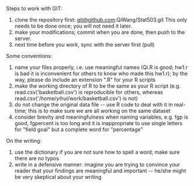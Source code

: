 Steps to work with GIT:

1. clone the repository first: git@github.com:QiWang/Stat503.git This only needs to be done once; you will not need it later.
2. make your modifications; commit when you are done, then push to the server.
3. next time before you work, sync with the server first (pull)

Some conventions:

1. name your files properly, i.e. use meaningful names (Qi.R is good; hw1.r is bad it is inconvenient for others to know who made this hw1.r); by the way, please do include an extension ".R" for your R scripts
2. make the working directory of R to be the same as your R script (e.g. read.csv('basketball.csv') is reproducible for others, whereas read.csv('/home/yihui/work/basketball.csv') is not)
3. do not change the original data file -- use R code to deal with it in real-time; this is to make sure we are all working on the same dataset
4. consider brevity and meaningfulness when naming variables, e.g. fgp is good, fgpercent is too long and it is inappropriate to use single letters for "field goal" but a complete word for "percentage"

On the writing:

1. use the dictionary if you are not sure how to spell a word; make sure there are no typos
2. write in a defensive manner: imagine you are trying to convince your reader that your findings are meaningful and important -- he/she might be very skeptical about your writing
